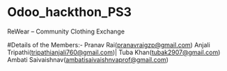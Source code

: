 # Odoo_hackthon_PS3

ReWear – Community Clothing Exchange 

#Details of the Members:-
Pranav Rai(pranavraigzp@gmail.com)
Anjali Tripathi(tripathianjali760@gmail.com)|
Tuba Khan(tubak2907@gmail.com)
Ambati Saivaishnav(ambatisaivaishnvaprof@gmail.com)
